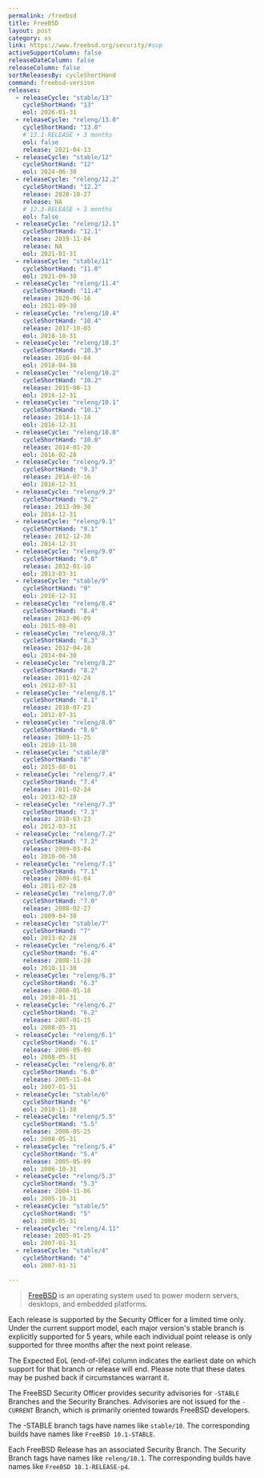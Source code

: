```yaml
---
permalink: /freebsd
title: FreeBSD
layout: post
category: os
link: https://www.freebsd.org/security/#sup
activeSupportColumn: false
releaseDateColumn: false
releaseColumn: false
sortReleasesBy: cycleShortHand
command: freebsd-version
releases:
  - releaseCycle: "stable/13"
    cycleShortHand: "13"
    eol: 2026-01-31
  - releaseCycle: "releng/13.0"
    cycleShortHand: "13.0"
    # 13.1-RELEASE + 3 months
    eol: false
    release: 2021-04-13
  - releaseCycle: "stable/12"
    cycleShortHand: "12"
    eol: 2024-06-30
  - releaseCycle: "releng/12.2"
    cycleShortHand: "12.2"
    release: 2020-10-27
    release: NA
    # 12.3-RELEASE + 3 months
    eol: false
  - releaseCycle: "releng/12.1"
    cycleShortHand: "12.1"
    release: 2019-11-04
    release: NA
    eol: 2021-01-31
  - releaseCycle: "stable/11"
    cycleShortHand: "11.0"
    eol: 2021-09-30
  - releaseCycle: "releng/11.4"
    cycleShortHand: "11.4"
    release: 2020-06-16
    eol: 2021-09-30
  - releaseCycle: "releng/10.4"
    cycleShortHand: "10.4"
    release: 2017-10-03
    eol: 2018-10-31
  - releaseCycle: "releng/10.3"
    cycleShortHand: "10.3"
    release: 2016-04-04
    eol: 2018-04-30
  - releaseCycle: "releng/10.2"
    cycleShortHand: "10.2"
    release: 2015-08-13
    eol: 2016-12-31
  - releaseCycle: "releng/10.1"
    cycleShortHand: "10.1"
    release: 2014-11-14
    eol: 2016-12-31
  - releaseCycle: "releng/10.0"
    cycleShortHand: "10.0"
    release: 2014-01-20
    eol: 2016-02-28
  - releaseCycle: "releng/9.3"
    cycleShortHand: "9.3"
    release: 2014-07-16
    eol: 2016-12-31
  - releaseCycle: "releng/9.2"
    cycleShortHand: "9.2"
    release: 2013-09-30
    eol: 2014-12-31
  - releaseCycle: "releng/9.1"
    cycleShortHand: "9.1"
    release: 2012-12-30
    eol: 2014-12-31
  - releaseCycle: "releng/9.0"
    cycleShortHand: "9.0"
    release: 2012-01-10
    eol: 2013-03-31
  - releaseCycle: "stable/9"
    cycleShortHand: "9"
    eol: 2016-12-31
  - releaseCycle: "releng/8.4"
    cycleShortHand: "8.4"
    release: 2013-06-09
    eol: 2015-08-01
  - releaseCycle: "releng/8.3"
    cycleShortHand: "8.3"
    release: 2012-04-18
    eol: 2014-04-30
  - releaseCycle: "releng/8.2"
    cycleShortHand: "8.2"
    release: 2011-02-24
    eol: 2012-07-31
  - releaseCycle: "releng/8.1"
    cycleShortHand: "8.1"
    release: 2010-07-23
    eol: 2012-07-31
  - releaseCycle: "releng/8.0"
    cycleShortHand: "8.0"
    release: 2009-11-25
    eol: 2010-11-30
  - releaseCycle: "stable/8"
    cycleShortHand: "8"
    eol: 2015-08-01
  - releaseCycle: "releng/7.4"
    cycleShortHand: "7.4"
    release: 2011-02-24
    eol: 2013-02-28
  - releaseCycle: "releng/7.3"
    cycleShortHand: "7.3"
    release: 2010-03-23
    eol: 2012-03-31
  - releaseCycle: "releng/7.2"
    cycleShortHand: "7.2"
    release: 2009-03-04
    eol: 2010-06-30
  - releaseCycle: "releng/7.1"
    cycleShortHand: "7.1"
    release: 2009-01-04
    eol: 2011-02-28
  - releaseCycle: "releng/7.0"
    cycleShortHand: "7.0"
    release: 2008-02-27
    eol: 2009-04-30
  - releaseCycle: "stable/7"
    cycleShortHand: "7"
    eol: 2013-02-28
  - releaseCycle: "releng/6.4"
    cycleShortHand: "6.4"
    release: 2008-11-28
    eol: 2010-11-30
  - releaseCycle: "releng/6.3"
    cycleShortHand: "6.3"
    release: 2008-01-18
    eol: 2010-01-31
  - releaseCycle: "releng/6.2"
    cycleShortHand: "6.2"
    release: 2007-01-15
    eol: 2008-05-31
  - releaseCycle: "releng/6.1"
    cycleShortHand: "6.1"
    release: 2006-05-09
    eol: 2008-05-31
  - releaseCycle: "releng/6.0"
    cycleShortHand: "6.0"
    release: 2005-11-04
    eol: 2007-01-31
  - releaseCycle: "stable/6"
    cycleShortHand: "6"
    eol: 2010-11-30
  - releaseCycle: "releng/5.5"
    cycleShortHand: "5.5"
    release: 2006-05-25
    eol: 2008-05-31
  - releaseCycle: "releng/5.4"
    cycleShortHand: "5.4"
    release: 2005-05-09
    eol: 2006-10-31
  - releaseCycle: "releng/5.3"
    cycleShortHand: "5.3"
    release: 2004-11-06
    eol: 2005-10-31
  - releaseCycle: "stable/5"
    cycleShortHand: "5"
    eol: 2008-05-31
  - releaseCycle: "releng/4.11"
    release: 2005-01-25
    eol: 2007-01-31
  - releaseCycle: "stable/4"
    cycleShortHand: "4"
    eol: 2007-01-31

---
```


> [FreeBSD](https://www.freebsd.org) is an operating system used to power modern servers, desktops, and embedded platforms.

Each release is supported by the Security Officer for a limited time only. Under the current support model, each major version's stable branch is explicitly supported for 5 years, while each individual point release is only supported for three months after the next point release.

The Expected EoL (end-of-life) column indicates the earliest date on which support for that branch or release will end. Please note that these dates may be pushed back if circumstances warrant it.

The FreeBSD Security Officer provides security advisories for `-STABLE` Branches and the Security Branches. Advisories are not issued for the `-CURRENT` Branch, which is primarily oriented towards FreeBSD developers.

The -STABLE branch tags have names like `stable/10`. The corresponding builds have names like `FreeBSD 10.1-STABLE`.

Each FreeBSD Release has an associated Security Branch. The Security Branch tags have names like `releng/10.1`. The corresponding builds have names like `FreeBSD 10.1-RELEASE-p4`.
